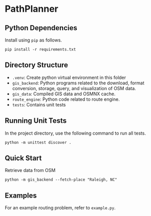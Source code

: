 # PathPlanner

## Python Dependencies

Install using `pip` as follows.

```commandline
pip install -r requirements.txt
```

## Directory Structure

* `.venv`: Create python virtual environment in this folder
* `gis_backend`: Python programs related to the download, format conversion,
  storage, query, and visualization of OSM data.
* `gis_data`: Compiled GIS data and OSMNX cache.
* `route_engine`: Python code related to route engine.
* `tests`: Contains unit tests

## Running Unit Tests

In the project directory, use the following command to run all tests.

```commandline
python -m unittest discover .
```

## Quick Start

Retrieve data from OSM

```commandline
python -m gis_backend --fetch-place "Raleigh, NC"
```

## Examples

For an example routing problem, refer to `example.py`.


